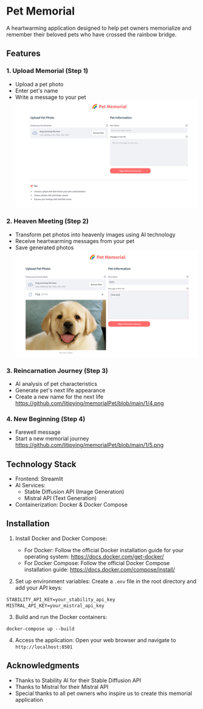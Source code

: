 # Pet Memorial

A heartwarming application designed to help pet owners memorialize and remember their beloved pets who have crossed the rainbow bridge.

## Features

### 1. Upload Memorial (Step 1)
- Upload a pet photo
- Enter pet's name
- Write a message to your pet
![img](https://github.com/litipying/memorialPet/blob/main/1/pet%20meorial%20page.png)

### 2. Heaven Meeting (Step 2)
- Transform pet photos into heavenly images using AI technology
- Receive heartwarming messages from your pet
- Save generated photos
![img](https://github.com/litipying/memorialPet/blob/main/1/2.png)

### 3. Reincarnation Journey (Step 3)
- AI analysis of pet characteristics
- Generate pet's next life appearance
- Create a new name for the next life
<img>https://github.com/litipying/memorialPet/blob/main/1/4.png

### 4. New Beginning (Step 4)
- Farewell message
- Start a new memorial journey
<img>https://github.com/litipying/memorialPet/blob/main/1/5.png

## Technology Stack

- Frontend: Streamlit
- AI Services:
  - Stable Diffusion API (Image Generation)
  - Mistral API (Text Generation)
- Containerization: Docker & Docker Compose

## Installation

1. Install Docker and Docker Compose:
   - For Docker: Follow the official Docker installation guide for your operating system:
     https://docs.docker.com/get-docker/
   - For Docker Compose: Follow the official Docker Compose installation guide:
     https://docs.docker.com/compose/install/

2. Set up environment variables:
   Create a `.env` file in the root directory and add your API keys:
```
STABILITY_API_KEY=your_stability_api_key
MISTRAL_API_KEY=your_mistral_api_key
```

3. Build and run the Docker containers:
```
docker-compose up --build
```

4. Access the application:
   Open your web browser and navigate to `http://localhost:8501`

## Acknowledgments

- Thanks to Stability AI for their Stable Diffusion API
- Thanks to Mistral for their Mistral API
- Special thanks to all pet owners who inspire us to create this memorial application
